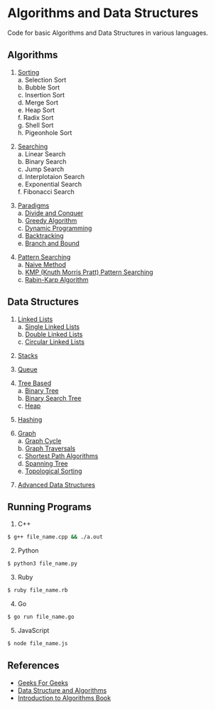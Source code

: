 # Algorithms and Data Structures

Code for basic Algorithms and Data Structures in various languages.

## Algorithms

1. [Sorting](Algorithms/Sorting)  
a. Selection Sort  
b. Bubble Sort  
c. Insertion Sort  
d. Merge Sort  
e. Heap Sort  
f. Radix Sort  
g. Shell Sort  
h. Pigeonhole Sort  

2. [Searching](Algorithms/Searching)  
a. Linear Search  
b. Binary Search  
c. Jump Search  
d. Interplotaion Search  
e. Exponential Search  
f. Fibonacci Search  

3. [Paradigms](Algorithms/Paradigms)  
a. [Divide and Conquer](Algorithms/Paradigms/Divide%20and%20Conquer)  
b. [Greedy Algorithm](Algorithms/Paradigms/Greedy%20Algorithms)  
c. [Dynamic Programming](Algorithms/Paradigms/Dynamic%20Programming)  
d. [Backtracking](Algorithms/Paradigms/Backtracking)  
e. [Branch and Bound](Algorithms/Paradigms/Branch%20and%20Bound)

4. [Pattern Searching](Algorithms/Pattern%20Searching)  
a. [Naive Method](Algorithms/Pattern%20Searching/Naive%20Method)  
b. [KMP (Knuth Morris Pratt) Pattern Searching](Algorithms/Pattern%20Searching/KMP%20%28Knuth%20Morris%20Pratt%29%20Pattern%20Searching)  
c. [Rabin-Karp Algorithm](Algorithms/Pattern%20Searching/Rabin-Karp%20Algorithm)  

## Data Structures

1. [Linked Lists](Data%20Structures/Linked%20Lists)  
a. [Single Linked Lists](Data%20Structures/Linked%20Lists/Singly%20Linked%20Lists)  
b. [Double Linked Lists](Data%20Structures/Linked%20Lists/Doubly%20Linked%20Lists)  
c. [Circular Linked Lists](Data%20Structures/Linked%20Lists/Circular%20Linked%20Lists)

2. [Stacks](Data%20Structures/Stack)  

3. [Queue](Data%20Structures/Queue)  

4. [Tree Based](Data%20Structures/Tree%20Based)  
a. [Binary Tree](Data%20Structures/Tree%20Based/Binary%20Tree)  
b. [Binary Search Tree](Data%20Structures/Tree%20Based/Binary%20Search%20Tree)  
c. [Heap](Data%20Structures/Tree%20Based/Heap)  

5. [Hashing](Data%20Structures/Hashing)  

6. [Graph](Data%20Structures/Graph)  
a. [Graph Cycle](Data%20Structures/Graph/Graph%20Cycle)  
b. [Graph Traversals](Data%20Structures/Graph/Graph%20traversals)  
c. [Shortest Path Algorithms](Data%20Structures/Graph/Shortest%20Path%20Algorithms)  
d. [Spanning Tree](Data%20Structures/Graph/Spanning%20Tree)  
e. [Topological Sorting](Data%20Structures/Graph/Topological%20Sorting)  

7. [Advanced Data Structures](Data%20Structures/Advanced%20Data%20Structures)  

## Running Programs

1. C++

```bash
$ g++ file_name.cpp && ./a.out
```

2. Python

```bash
$ python3 file_name.py
```

3. Ruby

```bash
$ ruby file_name.rb
```

4. Go

```bash
$ go run file_name.go
```

5. JavaScript

```bash
$ node file_name.js
```

## References

- [Geeks For Geeks](geeksforgeeks.org)
- [Data Structure and Algorithms](https://www.tutorialspoint.com/data_structures_algorithms/)
- [Introduction to Algorithms Book](https://www.amazon.com/Introduction-Algorithms-3rd-MIT-Press/dp/0262033844)
